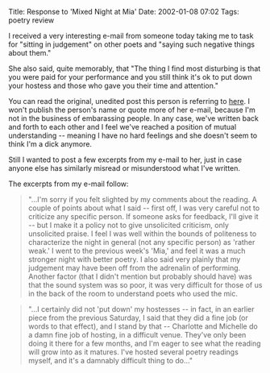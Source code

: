 Title: Response to 'Mixed Night at Mia'
Date: 2002-01-08 07:02
Tags: poetry review

I received a very interesting e-mail from someone today taking me to
task for "sitting in judgement" on other poets and "saying such negative
things about them."

She also said, quite memorably, that "The thing I find most disturbing
is that you were paid for your performance and you still think it's ok
to put down your hostess and those who gave you their time and
attention."

You can read the original, unedited post this person is referring to
[here](/2002/01/06/mixed-night-at-mia/ "Mixed Night at Mia"). I won't
publish the person's name or quote more of her e-mail, because I'm not
in the business of embarassing people. In any case, we've written back
and forth to each other and I feel we've reached a position of mutual
understanding -- meaning I have no hard feelings and she doesn't seem to
think I'm a dick anymore.

Still I wanted to post a few excerpts from my e-mail to her, just in
case anyone else has similarly misread or misunderstood what I've
written.

The excerpts from my e-mail follow:

> "...I'm sorry if you felt slighted by my comments about the reading. A
> couple of points about what I said -- first off, I was very careful not
> to criticize any specific person. If someone asks for feedback, I'll
> give it -- but I make it a policy not to give unsolicited criticism,
> only unsolicited praise. I feel I was well within the bounds of
> politeness to characterize the night in general (not any specific
> person) as 'rather weak.' I went to the previous week's 'Mia,' and feel
> it was a much stronger night with better poetry. I also said very
> plainly that my judgement may have been off from the adrenalin of
> performing. Another factor (that I didn't mention but probably should
> have) was that the sound system was so poor, it was very difficult for
> those of us in the back of the room to understand poets who used the
> mic.

> "...I certainly did not 'put down' my hostesses -- in fact, in an
> earlier piece from the previous Saturday, I said that they did a fine
> job (or words to that effect), and I stand by that -- Charlotte and
> Michelle do a damn fine job of hosting, in a difficult venue. They've
> only been doing it there for a few months, and I'm eager to see what the
> reading will grow into as it matures. I've hosted several poetry
> readings myself, and it's a damnably difficult thing to do..."
